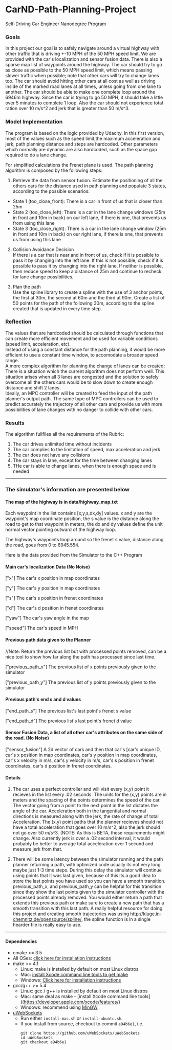 # CarND-Path-Planning-Project
Self-Driving Car Engineer Nanodegree Program   

### Goals
In this project our goal is to safely navigate around a virtual highway with other traffic that is driving +-10 MPH of the 50 MPH speed limit. We are provided with the car's localization and sensor fusion data. There is also a sparse map list of waypoints around the highway. The car should try to go as close as possible to the 50 MPH speed limit, which means passing slower traffic when possible; note that other cars will try to change lanes too. The car should avoid hitting other cars at all cost as well as driving inside of the marked road lanes at all times, unless going from one lane to another. The car should be able to make one complete loop around the 6946m highway. Since the car is trying to go 50 MPH, it should take a little over 5 minutes to complete 1 loop. Also the car should not experience total 
ration over 10 m/s^2 and jerk that is greater than 50 m/s^3.

### Model Implementation

The program is based on the logic provided by Udacity. In this first version, most of the values such as the speed limit,the maximum acceleration and jerk, path planning distance and steps are hardcoded. Other parameters which normally are dynamic are also hardcoded, such as the space gap required to do a lane change.

For simplified calculations the Frenet plane is used. The path planning algorithm is composed by the following steps:   

1. Retrieve the data from sensor fusion. Estimate the positioning of all the others cars for the distance used in path planning and populate 3 states, according to the possible scenarios:   
* State 1 (too_close_front): There is a car in front of us that is closer than 25m   
* State 2 (too_close_left):  There is a car in the lane change windows (25m in front and 10m in back) on our left lane, if there is one, that prevents us from using this lane   
* State 3 (too_close_right): There is a car in the lane change window (25m in front and 10m in back) on our right lane, if there is one, that prevents us from using this lane   

2. Collision Avoidance Decision   
If there is a car that is near and in front of us, check if it is possible to pass it by changing into the left lane. If this is not possible, check if it is possible to pass it by changing into the right lane. If neither is possible, then reduce speed to keep a distance of 25m and continue to recheck for lane change possibilities.

3. Plan the path   
Use the spline library to create a spline with the use of 3 anchor points, the first at 30m, the second at 60m and the third at 90m. Create a list of 50 points for the path of the following 30m, according to the spline created that is updated in every time step.


### Reflection
The values that are hardcoded should be calculated through functions that can create more efficient movement and be used for variable conditions (speed limit, acceleration, etc).   
Instead of using a constant distance for the path planning, it would be more efficient to use a constant time window, to accomodate a broader speed range.   
A more complex algorithm for planning the change of lanes can be created; There is a situation which the current algorithm does not perform well. This situation arises when all 3 lanes are congested and the solution to safely overcome all the others cars would be to slow down to create enough distance and shift 2 lanes.   
Ideally, an MPC controller will be created to feed the input of the path planner's output path. The same type of MPC controllers can be used to predict accurately the trajectory of all other cars and provide us with more possibilities of lane changes with no danger to collide with other cars.   


### Results
The algorithm fullfiles all the requirements of the Rubric:
1. The car drives unlimited time without incidents   
2. The car complies to the limitation of speed, max acceleration and jerk   
3. The car does not have any collisions   
4. The car stays in lane, except for the time between changing lanes   
5. THe car is able to change lanes, when there is enough space and is needed   

---
### The simulator's information are presented below

#### The map of the highway is in data/highway_map.txt
Each waypoint in the list contains  [x,y,s,dx,dy] values. x and y are the waypoint's map coordinate position, the s value is the distance along the road to get to that waypoint in meters, the dx and dy values define the unit normal vector pointing outward of the highway loop.

The highway's waypoints loop around so the frenet s value, distance along the road, goes from 0 to 6945.554.

Here is the data provided from the Simulator to the C++ Program

#### Main car's localization Data (No Noise)

["x"] The car's x position in map coordinates

["y"] The car's y position in map coordinates

["s"] The car's s position in frenet coordinates

["d"] The car's d position in frenet coordinates

["yaw"] The car's yaw angle in the map

["speed"] The car's speed in MPH

#### Previous path data given to the Planner

//Note: Return the previous list but with processed points removed, can be a nice tool to show how far along
the path has processed since last time. 

["previous_path_x"] The previous list of x points previously given to the simulator

["previous_path_y"] The previous list of y points previously given to the simulator

#### Previous path's end s and d values 

["end_path_s"] The previous list's last point's frenet s value

["end_path_d"] The previous list's last point's frenet d value

#### Sensor Fusion Data, a list of all other car's attributes on the same side of the road. (No Noise)

["sensor_fusion"] A 2d vector of cars and then that car's [car's unique ID, car's x position in map coordinates, car's y position in map coordinates, car's x velocity in m/s, car's y velocity in m/s, car's s position in frenet coordinates, car's d position in frenet coordinates. 

#### Details

1. The car uses a perfect controller and will visit every (x,y) point it recieves in the list every .02 seconds. The units for the (x,y) points are in meters and the spacing of the points determines the speed of the car. The vector going from a point to the next point in the list dictates the angle of the car. Acceleration both in the tangential and normal directions is measured along with the jerk, the rate of change of total Acceleration. The (x,y) point paths that the planner recieves should not have a total acceleration that goes over 10 m/s^2, also the jerk should not go over 50 m/s^3. (NOTE: As this is BETA, these requirements might change. Also currently jerk is over a .02 second interval, it would probably be better to average total acceleration over 1 second and measure jerk from that.

2. There will be some latency between the simulator running and the path planner returning a path, with optimized code usually its not very long maybe just 1-3 time steps. During this delay the simulator will continue using points that it was last given, because of this its a good idea to store the last points you have used so you can have a smooth transition. previous_path_x, and previous_path_y can be helpful for this transition since they show the last points given to the simulator controller with the processed points already removed. You would either return a path that extends this previous path or make sure to create a new path that has a smooth transition with this last path.
A really helpful resource for doing this project and creating smooth trajectories was using http://kluge.in-chemnitz.de/opensource/spline/, the spline function is in a single hearder file is really easy to use.

---

#### Dependencies

* cmake >= 3.5
 * All OSes: [click here for installation instructions](https://cmake.org/install/)
* make >= 4.1
  * Linux: make is installed by default on most Linux distros
  * Mac: [install Xcode command line tools to get make](https://developer.apple.com/xcode/features/)
  * Windows: [Click here for installation instructions](http://gnuwin32.sourceforge.net/packages/make.htm)
* gcc/g++ >= 5.4
  * Linux: gcc / g++ is installed by default on most Linux distros
  * Mac: same deal as make - [install Xcode command line tools]((https://developer.apple.com/xcode/features/)
  * Windows: recommend using [MinGW](http://www.mingw.org/)
* [uWebSockets](https://github.com/uWebSockets/uWebSockets)
  * Run either `install-mac.sh` or `install-ubuntu.sh`.
  * If you install from source, checkout to commit `e94b6e1`, i.e.
    ```
    git clone https://github.com/uWebSockets/uWebSockets 
    cd uWebSockets
    git checkout e94b6e1
    ```
